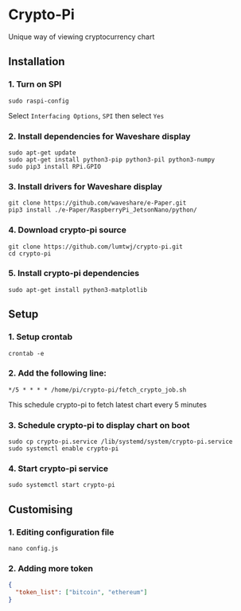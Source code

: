 # Crypto-Pi
Unique way of viewing cryptocurrency chart
## Installation
### 1. Turn on SPI
```commandline
sudo raspi-config
```
Select `Interfacing Options`, `SPI` then select `Yes`
### 2. Install dependencies for Waveshare display
```commandline
sudo apt-get update
sudo apt-get install python3-pip python3-pil python3-numpy
sudo pip3 install RPi.GPIO
```
### 3. Install drivers for Waveshare display
```commandline
git clone https://github.com/waveshare/e-Paper.git
pip3 install ./e-Paper/RaspberryPi_JetsonNano/python/
```
### 4. Download crypto-pi source
```commandline
git clone https://github.com/lumtwj/crypto-pi.git
cd crypto-pi
```
### 5. Install crypto-pi dependencies
```commandline
sudo apt-get install python3-matplotlib
```
## Setup
### 1. Setup crontab
```commandline
crontab -e
```
### 2. Add the following line:
```commandline
*/5 * * * * /home/pi/crypto-pi/fetch_crypto_job.sh
```
This schedule crypto-pi to fetch latest chart every 5 minutes
### 3. Schedule crypto-pi to display chart on boot
```commandline
sudo cp crypto-pi.service /lib/systemd/system/crypto-pi.service
sudo systemctl enable crypto-pi
```
### 4. Start crypto-pi service
```commandline
sudo systemctl start crypto-pi
```
## Customising
### 1. Editing configuration file
```commandline
nano config.js
```
### 2. Adding more token
```json
{
  "token_list": ["bitcoin", "ethereum"]
}
```
